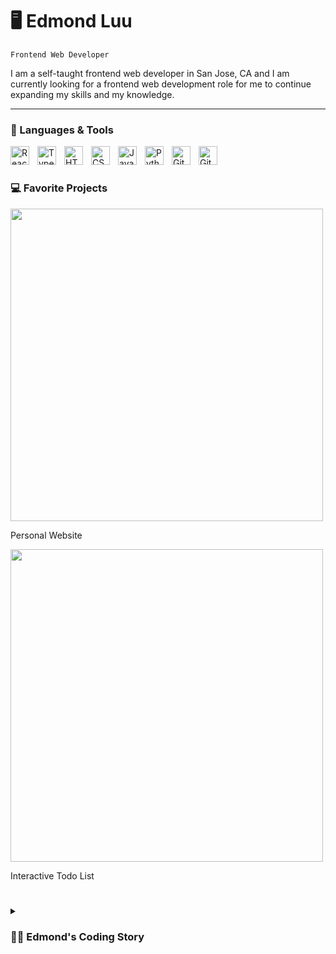 # 🖥️ Edmond Luu

`Frontend Web Developer`

I am a self-taught frontend web developer in San Jose, CA and I am currently looking for a frontend web development role for me to continue expanding my skills and my knowledge.

---

### 🧰 Languages & Tools
<img align="left" alt="React" width="30px" style="padding-right:10px;" src="https://cdn.jsdelivr.net/gh/devicons/devicon/icons/react/react-original.svg" />
<img align="left" alt="TypeScript" width="30px" style="padding-right:10px;" src="https://cdn.jsdelivr.net/gh/devicons/devicon/icons/typescript/typescript-plain.svg" />
<img align="left" alt="HTML" width="30px" style="padding-right:10px;" src="https://cdn.jsdelivr.net/gh/devicons/devicon/icons/html5/html5-plain.svg" />
<img align="left" alt="CSS" width="30px" style="padding-right:10px;" src="https://cdn.jsdelivr.net/gh/devicons/devicon/icons/css3/css3-plain.svg" />
<img align="left" alt="JavaScript" width="30px" style="padding-right:10px;" src="https://cdn.jsdelivr.net/gh/devicons/devicon/icons/javascript/javascript-plain.svg" />
<img align="left" alt="Python" width="30px" style="padding-right:10px;" src="https://cdn.jsdelivr.net/gh/devicons/devicon/icons/python/python-plain.svg" />
<img align="left" alt="Git" width="30px" style="padding-right:10px;" src="https://cdn.jsdelivr.net/gh/devicons/devicon/icons/git/git-original.svg" />
<img align="left" alt="GitHub" width="30px" style="padding-right:10px;" src="https://cdn.jsdelivr.net/gh/devicons/devicon/icons/github/github-original.svg" />
<br />

#

### 💻 Favorite Projects

<div>
<a href="https://edmond-luu.github.io"><img src="https://user-images.githubusercontent.com/26613209/199573858-1f6d740b-05ce-4484-aa54-b8073f404657.png" width=500px/></a>
<p>Personal Website</p>
</div>

<div>
<a href="https://edmond-luu.github.io/react-todo-list"><img src="https://user-images.githubusercontent.com/26613209/199574496-06224f8f-ac94-4b44-9a44-3a5e88c27c30.png" width=500px/></a>
<p>Interactive Todo List</p>
</div>

#

<details>
 <summary><h3>👨‍💻 Edmond's Coding Story</h3></summary>
   abc
